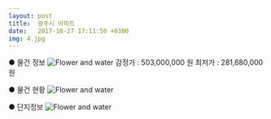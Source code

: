 ```yaml
---
layout: post
title:  광주시 아파트
date:   2017-10-27 17:11:50 +0300
img: 4.jpg
---
```

● 물건 정보
![Flower and water]({{site.baseurl}}/images/pages/p13.jpg)
감정가 : 503,000,000 원    최저가 : 281,680,000 원

● 물건 현황
![Flower and water]({{site.baseurl}}/images/pages/p14.jpg)

● 단지정보 
![Flower and water]({{site.baseurl}}/images/pages/p15.jpg)